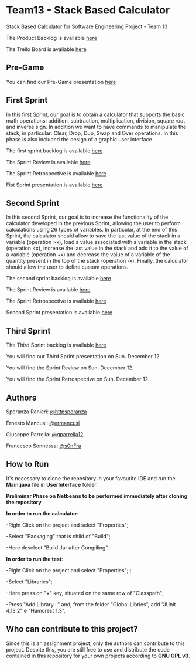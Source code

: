 # Team13 - Stack Based Calculator
Stack Based Calculator for Software Engineering Project - Team 13

The Product Backlog is available [here](https://docs.google.com/spreadsheets/d/1LAl9Ye-v_B1QAoQmLhA1dgFnolhaHTqy/edit?usp=sharing&ouid=114288661333988808015&rtpof=true&sd=true)

The Trello Board is available [here](https://trello.com/b/xHw2hRTP)


## Pre-Game
You can find our Pre-Game presentation [here](https://docs.google.com/presentation/d/1tVFWQDNnd2UsO3T_kk8nUfYtH7osDYNN/edit?usp=sharing&ouid=114288661333988808015&rtpof=true&sd=true)


## First Sprint
In this first Sprint, our goal is to obtain a calculator that supports the basic math operations: addition, subtraction, multiplication, division, square root and inverse sign.
In addition we want to have commands to manipulate the stack, in particular: Clear, Drop, Dup, Swap and Over operations.
In this phase is also included the design of a graphic user interface.

The first sprint backlog is available [here](https://docs.google.com/spreadsheets/d/1Q9QlEwOfzl2DQ3K-AtF7fwuvvETX_2zK/edit?usp=sharing&ouid=114288661333988808015&rtpof=true&sd=true)

The Sprint Review is available [here](https://docs.google.com/document/d/1b6Ugnyc16_WT_S3m8ui3NiM1wjTRkQyw/edit?usp=sharing&ouid=114288661333988808015&rtpof=true&sd=true)

The Sprint Retrospective is available [here](https://docs.google.com/document/d/161RfjZqIJH7EgHDvbQToV6mUUMA1G4Eu/edit?usp=sharing&ouid=114288661333988808015&rtpof=true&sd=true)

Fist Sprint presentation is available [here](https://docs.google.com/presentation/d/1PBarlg32BP50PnT7Vh31hP-WiHDWm2Eh/edit?usp=sharing&ouid=114288661333988808015&rtpof=true&sd=true)

## Second Sprint
In this second Sprint, our goal is to increase the functionality of the calculator developed in the previous Sprint, allowing the user to perform calculations using 26 types of variables.
In particular, at the end of this Sprint, the calculator should allow to save the last value of the stack in a variable (operation >x), load a value associated with a variable in the stack (operation <x), increase the last value in the stack and add it to the value of a variable (operation +x) and decrease the value of a variable of the quantity present in the top of the stack (operation -x). Finally, the calculator should allow the user to define custom operations.

The second sprint backlog is available [here](https://docs.google.com/spreadsheets/d/1UWp_Y9NHINfGEQZpec92-oT1uPaIZZuh/edit?usp=sharing&ouid=114288661333988808015&rtpof=true&sd=true)

The Sprint Review is available [here](https://docs.google.com/document/d/10ioFJa7Sr5AbBR-5ko4DmjhayVZ2SujA/edit?usp=sharing&ouid=114288661333988808015&rtpof=true&sd=true)

The Sprint Retrospective is available [here](https://docs.google.com/document/d/1ulzRUwaPfQsllOkhzwue3z69rQky84r8/edit?usp=sharing&ouid=114288661333988808015&rtpof=true&sd=true)

Second Sprint presentation is available [here](https://docs.google.com/presentation/d/1K0Gz9KDLAcdGS-pGAIEeJsrIj6Rsejn7/edit?usp=sharing&ouid=114288661333988808015&rtpof=true&sd=true)

## Third Sprint

The Third Sprint backlog is available [here](https://docs.google.com/spreadsheets/d/1AjNkdsQb6IhvwqhNPyY-9PWMRXdOj_UO/edit?usp=sharing&ouid=114288661333988808015&rtpof=true&sd=true)

You will find our Third Sprint presentation on Sun. December 12.

You will find the Sprint Review on Sun. December 12.

You will find the Sprint Retrospective on Sun. December 12.

## Authors
Speranza Ranieri: [@httpsperanza](https://github.com/httpsperanza)

Ernesto Mancusi: [@ermancusi](https://github.com/ermancusi)

Giuseppe Parrella: [@gparrella12](https://github.com/gparrella12)

Francesco Sonnessa: [@s0nFra](https://github.com/s0nFra)


## How to Run
It's necessary to clone the repository in your favourite IDE and run the **Main.java** file in **UserInterface** folder.


**Preliminar Phase on Netbeans to be performed immediately after cloning the repository**

**In order to run the calculator**:

-Right Click on the project and select "Properties"; 

-Select "Packaging" that is child of "Build";

-Here deselect "Build Jar after Compiling".



**In order to run the test**:

-Right Click on the project and select "Properties"; ; 

-Select "Libraries";

-Here press on "+" key, situated on the same row of "Classpath"; 

-Press "Add Library..." and, from the folder "Global Libries", add "JUnit 4.13.2" e "Hamcrest 1.3".


## Who can contribute to this project?
Since this is an assignment project, only the authors can contribute to this project. Despite this, you are still free to use and distribute the code contained in this repository for your own projects according to **GNU GPL v3**.
